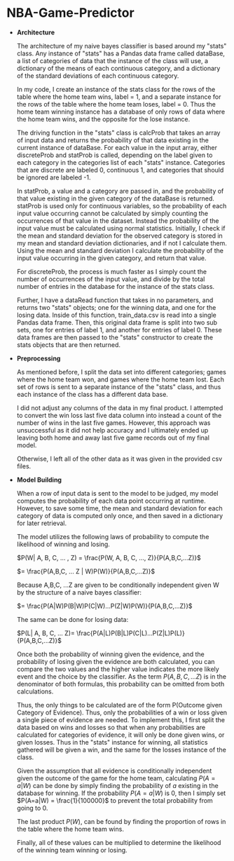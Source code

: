 # NBA-Game-Predictor


- **Architecture**

    The architecture of my naive bayes classifier is based around my "stats" class. Any instance of "stats" has a Pandas data frame called dataBase, a list of categories of data that the instance of the class will use, a dictionary of the means of each continuous category, and a dictionary of the standard deviations of each continuous category.

    In my code, I create an instance of the stats class for the rows of the table where the home team wins, label = 1, and a separate instance for the rows of the table where the home team loses, label = 0. Thus the home team winning instance has a database of only rows of data where the home team wins, and the opposite for the lose instance.

    The driving function in the "stats" class is calcProb that takes an array of input data and returns the probability of that data existing in the current instance of dataBase. For each value in the input array, either discreteProb and statProb is called, depending on the label given to each category in the categories list of each "stats" instance. Categories that are discrete are labeled 0, continuous 1, and categories that should be ignored are labeled -1. 

    In statProb, a value and a category are passed in, and the probability of that value existing in the given category of the dataBase is returned. statProb is used only for continuous variables, so the probability of each input value occurring cannot be calculated by simply counting the occurrences of that value in the dataset. Instead the probability of the input value must be calculated using normal statistics. Initially, I check if the mean and standard deviation for the observed category is stored in my mean and standard deviation dictionaries, and if not I calculate them. Using the mean and standard deviation I calculate the probability of the input value occurring in the given category, and return that value.

    For discreteProb, the process is much faster as I simply count the number of occurrences of the input value, and divide by the total number of entries in the database for the instance of the stats class.

    Further, I have a dataRead function that takes in no parameters, and returns two "stats" objects; one for the winning data, and one for the losing data. Inside of this function, train_data.csv is read into a single Pandas data frame. Then, this original data frame is split into two sub sets, one for entries of label 1, and another for entries of label 0. These data frames are then passed to the "stats" constructor to create the stats objects that are then returned.

- **Preprocessing**

    As mentioned before, I split the data set into different categories; games where the home team won, and games where the home team lost. Each set of rows is sent to a separate instance of the "stats" class, and thus each instance of the class has a different data base.

    I did not adjust any columns of the data in my final product. I attempted to convert the win loss last five data column into instead a count of the number of wins in the last five games. However, this approach was unsuccessful as it did not help accuracy and I ultimately ended up leaving both home and away last five game records out of my final model.

    Otherwise, I left all of the other data as it was given in the provided csv files.

- **Model Building**

    When a row of input data is sent to the model to be judged, my model computes the probability of each data point occurring at runtime. However, to save some time, the mean and standard deviation for each category of data is computed only once, and then saved in a dictionary for later retrieval.

    The model utilizes the following laws of probability to compute the likelihood of winning and losing.

    $P(W| A, B, C, ... , Z) = \frac{P(W, A, B, C, ..., Z)}{P(A,B,C,...Z)}$

    $= \frac{P(A,B,C, ... Z | W)P(W)}{P(A,B,C,...Z)}$

    Because A,B,C, ...Z are given to be conditionally independent given W by the structure of a naive bayes classifier:

    $= \frac{P(A|W)P(B|W)P(C|W)...P(Z|W)P(W)}{P(A,B,C,...Z)}$

    The same can be done for losing data:

    $P(L| A, B, C, ... Z)= \frac{P(A|L)P(B|L)P(C|L)...P(Z|L)P(L)}{P(A,B,C,...Z)}$

    Once both the probability of winning given the evidence, and the probability of losing given the evidence are both calculated, you can compare the two values and the higher value indicates the more likely event and the choice by the classifier. As the term $P(A,B,C,...Z)$ is in the denominator of both formulas, this probability can be omitted from both calculations.

    Thus, the only things to be calculated are of the form P(Outcome given Category of Evidence). Thus, only the probabilities of a win or loss given a single piece of evidence are needed. To implement this, I first split the data based on wins and losses so that when any probabilities are calculated for categories of evidence, it will only be done given wins, or given losses. Thus in the "stats" instance for winning, all statistics gathered will be given a win, and the same for the losses instance of the class. 

    Given the assumption that all evidence is conditionally independent given the outcome of the game for the home team, calculating $P(A=a|W)$ can be done by simply finding the probability of $a$ existing in the database for winning. If the probability $P(A=a|W)$ is 0, then I simply set $P(A=a|W) = \frac{1}{100000}$ to prevent the total probability from going to 0.

    The last product $P(W)$, can be found by finding the proportion of rows in the table where the home team wins.

    Finally, all of these values can be multiplied to determine the likelihood of the winning team winning or losing.
